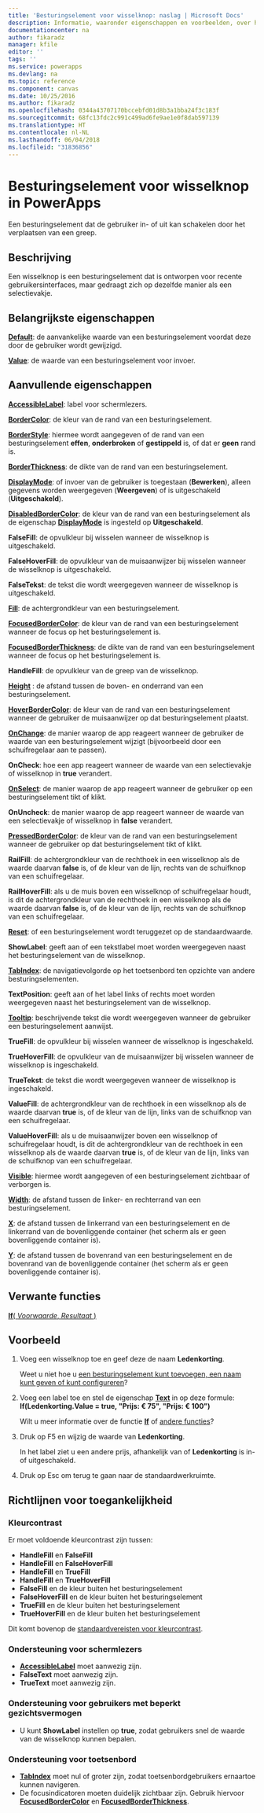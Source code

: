 ```yaml
---
title: 'Besturingselement voor wisselknop: naslag | Microsoft Docs'
description: Informatie, waaronder eigenschappen en voorbeelden, over het besturingselement Wisselknop
documentationcenter: na
author: fikaradz
manager: kfile
editor: ''
tags: ''
ms.service: powerapps
ms.devlang: na
ms.topic: reference
ms.component: canvas
ms.date: 10/25/2016
ms.author: fikaradz
ms.openlocfilehash: 0344a43707170bccebfd01d8b3a1bba24f3c183f
ms.sourcegitcommit: 68fc13fdc2c991c499ad6fe9ae1e0f8dab597139
ms.translationtype: HT
ms.contentlocale: nl-NL
ms.lasthandoff: 06/04/2018
ms.locfileid: "31836856"
---
```

# <a name="toggle-control-in-powerapps"></a>Besturingselement voor wisselknop in PowerApps
Een besturingselement dat de gebruiker in- of uit kan schakelen door het verplaatsen van een greep.

## <a name="description"></a>Beschrijving
Een wisselknop is een besturingselement dat is ontworpen voor recente gebruikersinterfaces, maar gedraagt zich op dezelfde manier als een selectievakje.

## <a name="key-properties"></a>Belangrijkste eigenschappen
**[Default](properties-core.md)**: de aanvankelijke waarde van een besturingselement voordat deze door de gebruiker wordt gewijzigd.

**[Value](properties-core.md)**: de waarde van een besturingselement voor invoer.

## <a name="additional-properties"></a>Aanvullende eigenschappen
**[AccessibleLabel](properties-accessibility.md)**: label voor schermlezers.

**[BorderColor](properties-color-border.md)**: de kleur van de rand van een besturingselement.

**[BorderStyle](properties-color-border.md)**: hiermee wordt aangegeven of de rand van een besturingselement **effen**, **onderbroken** of **gestippeld** is, of dat er **geen** rand is.

**[BorderThickness](properties-color-border.md)**: de dikte van de rand van een besturingselement.

**[DisplayMode](properties-core.md)**: of invoer van de gebruiker is toegestaan (**Bewerken**), alleen gegevens worden weergegeven (**Weergeven**) of is uitgeschakeld (**Uitgeschakeld**).

**[DisabledBorderColor](properties-color-border.md)**: de kleur van de rand van een besturingselement als de eigenschap **[DisplayMode](properties-core.md)** is ingesteld op **Uitgeschakeld**.

**FalseFill**: de opvulkleur bij wisselen wanneer de wisselknop is uitgeschakeld.

**FalseHoverFill**: de opvulkleur van de muisaanwijzer bij wisselen wanneer de wisselknop is uitgeschakeld.

**FalseTekst**: de tekst die wordt weergegeven wanneer de wisselknop is uitgeschakeld.

**[Fill](properties-color-border.md)**: de achtergrondkleur van een besturingselement.

**[FocusedBorderColor](properties-color-border.md)**: de kleur van de rand van een besturingselement wanneer de focus op het besturingselement is.

**[FocusedBorderThickness](properties-color-border.md)**: de dikte van de rand van een besturingselement wanneer de focus op het besturingselement is.

**HandleFill**: de opvulkleur van de greep van de wisselknop.

**[Height](properties-size-location.md)** : de afstand tussen de boven- en onderrand van een besturingselement.

**[HoverBorderColor](properties-color-border.md)**: de kleur van de rand van een besturingselement wanneer de gebruiker de muisaanwijzer op dat besturingselement plaatst.

**[OnChange](properties-core.md)**: de manier waarop de app reageert wanneer de gebruiker de waarde van een besturingselement wijzigt (bijvoorbeeld door een schuifregelaar aan te passen).

**OnCheck**: hoe een app reageert wanneer de waarde van een selectievakje of wisselknop in **true** verandert.

**[OnSelect](properties-core.md)**: de manier waarop de app reageert wanneer de gebruiker op een besturingselement tikt of klikt.

**OnUncheck**: de manier waarop de app reageert wanneer de waarde van een selectievakje of wisselknop in **false** verandert.

**[PressedBorderColor](properties-color-border.md)**: de kleur van de rand van een besturingselement wanneer de gebruiker op dat besturingselement tikt of klikt.

**RailFill**: de achtergrondkleur van de rechthoek in een wisselknop als de waarde daarvan **false** is, of de kleur van de lijn, rechts van de schuifknop van een schuifregelaar.

**RailHoverFill**: als u de muis boven een wisselknop of schuifregelaar houdt, is dit de achtergrondkleur van de rechthoek in een wisselknop als de waarde daarvan **false** is, of de kleur van de lijn, rechts van de schuifknop van een schuifregelaar.

**[Reset](properties-core.md)**: of een besturingselement wordt teruggezet op de standaardwaarde.

**ShowLabel**: geeft aan of een tekstlabel moet worden weergegeven naast het besturingselement van de wisselknop.

**[TabIndex](properties-accessibility.md)**: de navigatievolgorde op het toetsenbord ten opzichte van andere besturingselementen.

**TextPosition**: geeft aan of het label links of rechts moet worden weergegeven naast het besturingselement van de wisselknop.

**[Tooltip](properties-core.md)**: beschrijvende tekst die wordt weergegeven wanneer de gebruiker een besturingselement aanwijst.

**TrueFill**: de opvulkleur bij wisselen wanneer de wisselknop is ingeschakeld.

**TrueHoverFill**: de opvulkleur van de muisaanwijzer bij wisselen wanneer de wisselknop is ingeschakeld.

**TrueTekst**: de tekst die wordt weergegeven wanneer de wisselknop is ingeschakeld.

**ValueFill**: de achtergrondkleur van de rechthoek in een wisselknop als de waarde daarvan **true** is, of de kleur van de lijn, links van de schuifknop van een schuifregelaar.

**ValueHoverFill**: als u de muisaanwijzer boven een wisselknop of schuifregelaar houdt, is dit de achtergrondkleur van de rechthoek in een wisselknop als de waarde daarvan **true** is, of de kleur van de lijn, links van de schuifknop van een schuifregelaar.

**[Visible](properties-core.md)**: hiermee wordt aangegeven of een besturingselement zichtbaar of verborgen is.

**[Width](properties-size-location.md)**: de afstand tussen de linker- en rechterrand van een besturingselement.

**[X](properties-size-location.md)**: de afstand tussen de linkerrand van een besturingselement en de linkerrand van de bovenliggende container (het scherm als er geen bovenliggende container is).

**[Y](properties-size-location.md)**: de afstand tussen de bovenrand van een besturingselement en de bovenrand van de bovenliggende container (het scherm als er geen bovenliggende container is).

## <a name="related-functions"></a>Verwante functies
[**If**( *Voorwaarde*, *Resultaat* )](../functions/function-if.md)

## <a name="example"></a>Voorbeeld
1. Voeg een wisselknop toe en geef deze de naam **Ledenkorting**.

    Weet u niet hoe u [een besturingselement kunt toevoegen, een naam kunt geven of kunt configureren](../add-configure-controls.md)?
2. Voeg een label toe en stel de eigenschap **[Text](properties-core.md)** in op deze formule:
   <br>**If(Ledenkorting.Value = true, "Prijs: € 75", "Prijs: € 100")**

    Wilt u meer informatie over de functie **[If](../functions/function-if.md)** of [andere functies](../formula-reference.md)?
3. Druk op F5 en wijzig de waarde van **Ledenkorting**.

    In het label ziet u een andere prijs, afhankelijk van of **Ledenkorting** is in- of uitgeschakeld.
4. Druk op Esc om terug te gaan naar de standaardwerkruimte.


## <a name="accessibility-guidelines"></a>Richtlijnen voor toegankelijkheid
### <a name="color-contrast"></a>Kleurcontrast
Er moet voldoende kleurcontrast zijn tussen:
* **HandleFill** en **FalseFill**
* **HandleFill** en **FalseHoverFill**
* **HandleFill** en **TrueFill**
* **HandleFill** en **TrueHoverFill**
* **FalseFill** en de kleur buiten het besturingselement
* **FalseHoverFill** en de kleur buiten het besturingselement
* **TrueFill** en de kleur buiten het besturingselement
* **TrueHoverFill** en de kleur buiten het besturingselement

Dit komt bovenop de [standaardvereisten voor kleurcontrast](../accessible-apps-color.md).

### <a name="screen-reader-support"></a>Ondersteuning voor schermlezers
* **[AccessibleLabel](properties-accessibility.md)** moet aanwezig zijn.
* **FalseText** moet aanwezig zijn.
* **TrueText** moet aanwezig zijn.

### <a name="low-vision-support"></a>Ondersteuning voor gebruikers met beperkt gezichtsvermogen
* U kunt **ShowLabel** instellen op **true**, zodat gebruikers snel de waarde van de wisselknop kunnen bepalen.

### <a name="keyboard-support"></a>Ondersteuning voor toetsenbord
* **[TabIndex](properties-accessibility.md)** moet nul of groter zijn, zodat toetsenbordgebruikers ernaartoe kunnen navigeren.
* De focusindicatoren moeten duidelijk zichtbaar zijn. Gebruik hiervoor **[FocusedBorderColor](properties-color-border.md)** en **[FocusedBorderThickness](properties-color-border.md)**.

